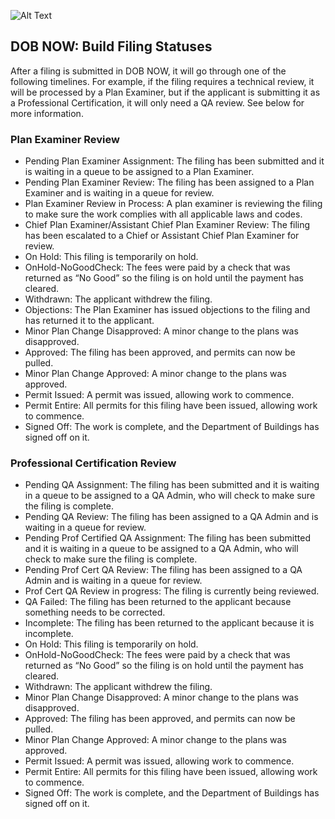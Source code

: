![Alt Text](https://github.com/cnicklin/D3_DOBNOW_Milestone/blob/gh-pages/01-dob-now-logo.jpg)
## DOB NOW: Build Filing Statuses

After a filing is submitted in DOB NOW, it will go through one of the following timelines. For example, if the filing requires a technical review, it will be processed by a Plan Examiner, but if the applicant is submitting it as a Professional Certification, it will only need a QA review. See below for more information.

### Plan Examiner Review
* Pending Plan Examiner Assignment: The filing has been submitted and it is waiting in a queue to be assigned to a Plan Examiner. 
* Pending Plan Examiner Review: The filing has been assigned to a Plan Examiner and is waiting in a queue for review.
* Plan Examiner Review in Process: A plan examiner is reviewing the filing to make sure the work complies with all applicable laws and codes. 
* Chief Plan Examiner/Assistant Chief Plan Examiner Review: The filing has been escalated to a Chief or Assistant Chief Plan Examiner for review.
* On Hold: This filing is temporarily on hold.
* OnHold-NoGoodCheck: The fees were paid by a check that was returned as “No Good” so the filing is on hold until the payment has cleared.
* Withdrawn: The applicant withdrew the filing.
* Objections: The Plan Examiner has issued objections to the filing and has returned it to the applicant.
* Minor Plan Change Disapproved: A minor change to the plans was disapproved.
* Approved: The filing has been approved, and permits can now be pulled.
* Minor Plan Change Approved: A minor change to the plans was approved.
* Permit Issued: A permit was issued, allowing work to commence.
* Permit Entire: All permits for this filing have been issued, allowing work to commence.
* Signed Off: The work is complete, and the Department of Buildings has signed off on it.

### Professional Certification Review
* Pending QA Assignment: The filing has been submitted and it is waiting in a queue to be assigned to a QA Admin, who will check to make sure the filing is complete.
* Pending QA Review: The filing has been assigned to a QA Admin and is waiting in a queue for review.
* Pending Prof Certified QA Assignment: The filing has been submitted and it is waiting in a queue to be assigned to a QA Admin, who will check to make sure the filing is complete.
* Pending Prof Cert QA Review: The filing has been assigned to a QA Admin and is waiting in a queue for review.
* Prof Cert QA Review in progress: The filing is currently being reviewed.
* QA Failed: The filing has been returned to the applicant because something needs to be corrected. 
* Incomplete: The filing has been returned to the applicant because it is incomplete.
* On Hold: This filing is temporarily on hold.
* OnHold-NoGoodCheck: The fees were paid by a check that was returned as “No Good” so the filing is on hold until the payment has cleared.
* Withdrawn: The applicant withdrew the filing.
* Minor Plan Change Disapproved: A minor change to the plans was disapproved.
* Approved: The filing has been approved, and permits can now be pulled.
* Minor Plan Change Approved: A minor change to the plans was approved.
* Permit Issued: A permit was issued, allowing work to commence.
* Permit Entire: All permits for this filing have been issued, allowing work to commence.
* Signed Off: The work is complete, and the Department of Buildings has signed off on it.

